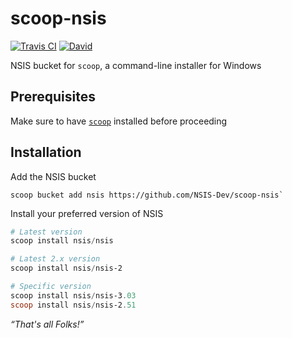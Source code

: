 # scoop-nsis

[![Travis CI](https://flat.badgen.net/travis/NSIS-Dev/scoop-nsis)](https://travis-ci.org/NSIS-Dev/scoop-nsis)
[![David](https://flat.badgen.net/david/dev/NSIS-Dev/scoop-nsis)](https://david-dm.org/NSIS-Dev/scoop-nsis?type=dev)

NSIS bucket for `scoop`, a command-line installer for Windows

## Prerequisites

Make sure to have [`scoop`](https://github.com/lukesampson/scoop#installation) installed before proceeding

## Installation

Add the NSIS bucket

```
scoop bucket add nsis https://github.com/NSIS-Dev/scoop-nsis`
```

Install your preferred version of NSIS

```ps1
# Latest version
scoop install nsis/nsis

# Latest 2.x version
scoop install nsis/nsis-2

# Specific version
scoop install nsis/nsis-3.03
scoop install nsis/nsis-2.51
```

*“That's all Folks!”*
